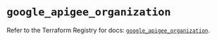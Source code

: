 # `google_apigee_organization`

Refer to the Terraform Registry for docs: [`google_apigee_organization`](https://registry.terraform.io/providers/hashicorp/google/6.31.0/docs/resources/apigee_organization).
